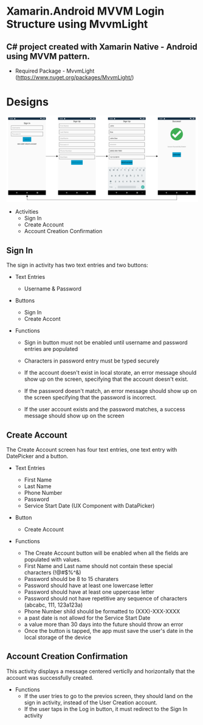 # Xamarin.Android MVVM Login Structure using MvvmLight 

## C# project created with Xamarin Native - Android using MVVM pattern. ##

* Required Package - MvvmLight (https://www.nuget.org/packages/MvvmLight/)

# Designs
![Mockup design](https://github.com/ijeong1/MvvmLight_Xamarin.Droid_Login/blob/main/design.png)

- Activities
  - Sign In
  - Create Account
  - Account Creation Confirmation
 
 ## Sign In
 The sign in activity has two text entries and two buttons:
 - Text Entries 
    - Username & Password
 - Buttons
   - Sign In
   - Create Accont
   
 - Functions
   - Sign in button must not be enabled until username and password entries are populated
 
   - Characters in password entry must be typed securely

   - If the account doesn't exist in local storate, an error message should show up on the screen, specifying that the account doesn't exist.
   
   -  If the password doesn't match, an error message should show up on the screen specifying that the password is incorrect.
   - If the user account exists and the password matches, a success message should show up on the screen
   
## Create Account
The Create Account screen has four text entries, one text entry with DatePicker and a button.
- Text Entries
  - First Name
  - Last Name
  - Phone Number
  - Password
  - Service Start Date (UX Component with DataPicker)

- Button
  - Create Account
 
- Functions
  - The Create Account button will be enabled when all the fields are populated with values.
  - First Name and Last name should not contain these special characters (!@#$%^&)
  - Password should be 8 to 15 charaters
  - Password should have at least one lowercase letter
  - Password should have at least one uppercase letter
  - Password should not have repetitive any sequence of characters (abcabc, 111, 123a123a)
  - Phone Number shild should be formatted to (XXX)-XXX-XXXX
  - a past date is not allowd for the Service Start Date
  - a value more than 30 days into the future should throw an error
  - Once the button is tapped, the app must save the user's date in the local storage of the device
  
## Account Creation Confirmation
This activity displays a message centered verticlly and horizontally that the account was successfully created.

- Functions
   - If the user tries to go to the previos screen, they should land on the sign in activity, instead of the User Creation account.
   - If the  user taps in the Log in button, it must redirect to the Sign In activity
